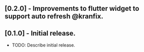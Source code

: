 ## [0.2.0] - Improvements to flutter widget to support auto refresh @kranfix.

## [0.1.0] - Initial release.

* TODO: Describe initial release.
